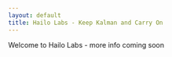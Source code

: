 ```yaml
---
layout: default
title: Hailo Labs - Keep Kalman and Carry On
---
```


Welcome to Hailo Labs - more info coming soon
